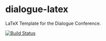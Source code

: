 # dialogue-latex

LaTeX Template for the Dialogue Conference.

[![Build Status](https://travis-ci.org/nlpub/dialogue-latex.svg?branch=master)](https://travis-ci.org/nlpub/dialogue-latex)
